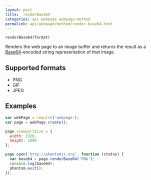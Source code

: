 ```yaml
---
layout: post
title:  renderBase64
categories: api webpage webpage-method
permalink: api/webpage/method/render-base64.html
---
```


`renderBase64(format)`

Renders the web page to an image buffer and returns the result as a [Base64](http://en.wikipedia.org/wiki/Base64)-encoded string representation of that image.

## Supported formats

* PNG
* GIF
* JPEG

## Examples

```javascript
var webPage = require('webpage');
var page = webPage.create();

page.viewportSize = {
  width: 1920,
  height: 1080
};

page.open('http://phantomjs.org', function (status) {
  var base64 = page.renderBase64('PNG');
  console.log(base64);
  phantom.exit();
});
```








